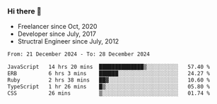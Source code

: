 ### Hi there 👋

- Freelancer since Oct, 2020
- Developer since July, 2017
- Structral Engineer since July, 2012

<!--START_SECTION:waka-->

```txt
From: 21 December 2024 - To: 28 December 2024

JavaScript   14 hrs 20 mins  ██████████████▒░░░░░░░░░░   57.40 %
ERB          6 hrs 3 mins    ██████░░░░░░░░░░░░░░░░░░░   24.27 %
Ruby         2 hrs 38 mins   ██▓░░░░░░░░░░░░░░░░░░░░░░   10.60 %
TypeScript   1 hr 26 mins    █▒░░░░░░░░░░░░░░░░░░░░░░░   05.80 %
CSS          26 mins         ▒░░░░░░░░░░░░░░░░░░░░░░░░   01.74 %
```

<!--END_SECTION:waka-->
